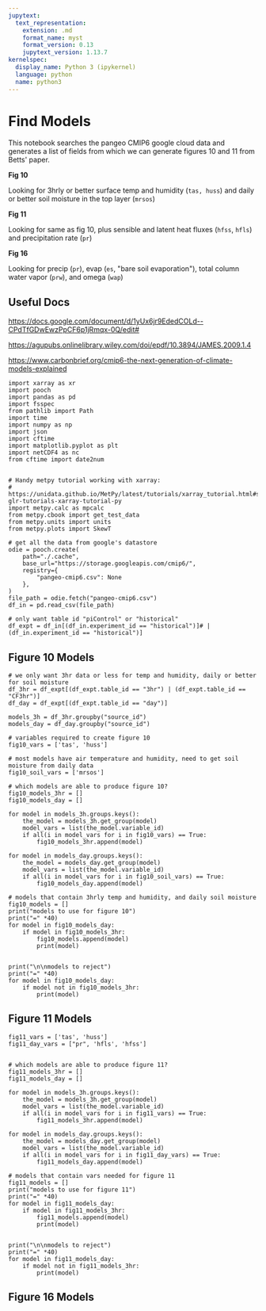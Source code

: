 ```yaml
---
jupytext:
  text_representation:
    extension: .md
    format_name: myst
    format_version: 0.13
    jupytext_version: 1.13.7
kernelspec:
  display_name: Python 3 (ipykernel)
  language: python
  name: python3
---
```


# Find Models

This notebook searches the pangeo CMIP6 google cloud data and generates a list of fields from which we can generate figures 10 and 11 from Betts' paper. 

**Fig 10**

Looking for 3hrly or better surface temp and humidity (`tas, huss`) and daily or better soil moisture in the top layer (`mrsos`)

**Fig 11**

Looking for same as fig 10, plus sensible and latent heat fluxes (`hfss`, `hfls`) and precipitation rate (`pr`)

**Fig 16**

Looking for precip (`pr`), evap (`es`, "bare soil evaporation"), total column water vapor (`prw`), and omega (`wap`)

## Useful Docs

https://docs.google.com/document/d/1yUx6jr9EdedCOLd--CPdTfGDwEwzPpCF6p1jRmqx-0Q/edit#

https://agupubs.onlinelibrary.wiley.com/doi/epdf/10.3894/JAMES.2009.1.4

https://www.carbonbrief.org/cmip6-the-next-generation-of-climate-models-explained

```{code-cell} ipython3
import xarray as xr
import pooch
import pandas as pd
import fsspec
from pathlib import Path
import time
import numpy as np
import json
import cftime
import matplotlib.pyplot as plt
import netCDF4 as nc
from cftime import date2num


# Handy metpy tutorial working with xarray:
# https://unidata.github.io/MetPy/latest/tutorials/xarray_tutorial.html#sphx-glr-tutorials-xarray-tutorial-py
import metpy.calc as mpcalc
from metpy.cbook import get_test_data
from metpy.units import units
from metpy.plots import SkewT
```

```{code-cell} ipython3
# get all the data from google's datastore
odie = pooch.create(
    path="./.cache",
    base_url="https://storage.googleapis.com/cmip6/",
    registry={
        "pangeo-cmip6.csv": None
    },
)
file_path = odie.fetch("pangeo-cmip6.csv")
df_in = pd.read_csv(file_path)
```

```{code-cell} ipython3
# only want table id "piControl" or "historical"
df_expt = df_in[(df_in.experiment_id == "historical")]# | (df_in.experiment_id == "historical")]
```

## Figure 10 Models

```{code-cell} ipython3
# we only want 3hr data or less for temp and humidity, daily or better for soil moisture
df_3hr = df_expt[(df_expt.table_id == "3hr") | (df_expt.table_id == "CF3hr")]
df_day = df_expt[(df_expt.table_id == "day")]
```

```{code-cell} ipython3
models_3h = df_3hr.groupby("source_id")
models_day = df_day.groupby("source_id")
```

```{code-cell} ipython3
# variables required to create figure 10
fig10_vars = ['tas', 'huss']

# most models have air temperature and humidity, need to get soil moisture from daily data
fig10_soil_vars = ['mrsos'] 

# which models are able to produce figure 10?
fig10_models_3hr = []
fig10_models_day = []

for model in models_3h.groups.keys():
    the_model = models_3h.get_group(model)
    model_vars = list(the_model.variable_id)
    if all(i in model_vars for i in fig10_vars) == True:
        fig10_models_3hr.append(model)
        
for model in models_day.groups.keys():
    the_model = models_day.get_group(model)
    model_vars = list(the_model.variable_id)
    if all(i in model_vars for i in fig10_soil_vars) == True:
        fig10_models_day.append(model)
```

```{code-cell} ipython3
# models that contain 3hrly temp and humidity, and daily soil moisture
fig10_models = []
print("models to use for figure 10")
print("=" *40)
for model in fig10_models_day:
    if model in fig10_models_3hr:
        fig10_models.append(model)
        print(model)


print("\n\nmodels to reject")
print("=" *40)
for model in fig10_models_day:
    if model not in fig10_models_3hr:
        print(model)
```

## Figure 11 Models

```{code-cell} ipython3
fig11_vars = ['tas', 'huss']
fig11_day_vars = ["pr", 'hfls', 'hfss']


# which models are able to produce figure 11?
fig11_models_3hr = []
fig11_models_day = []

for model in models_3h.groups.keys():
    the_model = models_3h.get_group(model)
    model_vars = list(the_model.variable_id)
    if all(i in model_vars for i in fig11_vars) == True:
        fig11_models_3hr.append(model)
        
for model in models_day.groups.keys():
    the_model = models_day.get_group(model)
    model_vars = list(the_model.variable_id)
    if all(i in model_vars for i in fig11_day_vars) == True:
        fig11_models_day.append(model)
```

```{code-cell} ipython3
# models that contain vars needed for figure 11
fig11_models = []
print("models to use for figure 11")
print("=" *40)
for model in fig11_models_day:
    if model in fig11_models_3hr:
        fig11_models.append(model)
        print(model)


print("\n\nmodels to reject")
print("=" *40)
for model in fig11_models_day:
    if model not in fig11_models_3hr:
        print(model)
```

## Figure 16 Models

```{code-cell} ipython3

```
